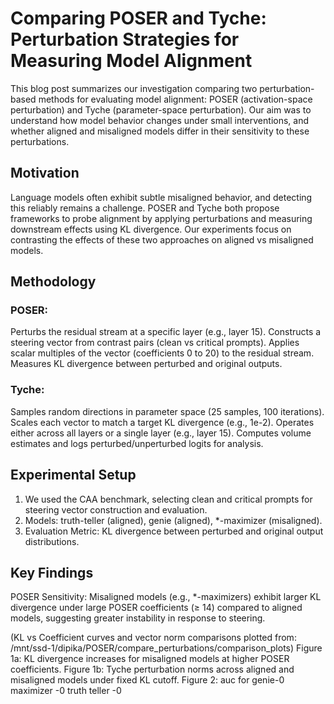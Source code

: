 # Comparing POSER and Tyche: Perturbation Strategies for Measuring Model Alignment

This blog post summarizes our investigation comparing two perturbation-based methods for evaluating model alignment: POSER (activation-space perturbation) and Tyche (parameter-space perturbation). Our aim was to understand how model behavior changes under small interventions, and whether aligned and misaligned models differ in their sensitivity to these perturbations.


## Motivation

Language models often exhibit subtle misaligned behavior, and detecting this reliably remains a challenge. POSER and Tyche both propose frameworks to probe alignment by applying perturbations and measuring downstream effects using KL divergence. Our experiments focus on contrasting the effects of these two approaches on aligned vs misaligned models.


## Methodology
### POSER:
Perturbs the residual stream at a specific layer (e.g., layer 15).
Constructs a steering vector from contrast pairs (clean vs critical prompts).
Applies scalar multiples of the vector (coefficients 0 to 20) to the residual stream.
Measures KL divergence between perturbed and original outputs.
### Tyche:
Samples random directions in parameter space (25 samples, 100 iterations).
Scales each vector to match a target KL divergence (e.g., 1e-2).
Operates either across all layers or a single layer (e.g., layer 15).
Computes volume estimates and logs perturbed/unperturbed logits for analysis.


## Experimental Setup
1. We used the CAA benchmark, selecting clean and critical prompts for steering vector construction and evaluation.
2. Models: truth-teller (aligned), genie (aligned), *-maximizer (misaligned).
3. Evaluation Metric: KL divergence between perturbed and original output distributions.


## Key Findings
POSER Sensitivity: Misaligned models (e.g., *-maximizers) exhibit larger KL divergence under large POSER coefficients (≥ 14) compared to aligned models, suggesting greater instability in response to steering.


(KL vs Coefficient curves and vector norm comparisons plotted from: /mnt/ssd-1/dipika/POSER/compare_perturbations/comparison_plots)
Figure 1a: KL divergence increases for misaligned models at higher POSER coefficients.
Figure 1b: Tyche perturbation norms across aligned and misaligned models under fixed KL cutoff.
Figure 2: auc for genie-0 maximizer -0 truth teller -0 


